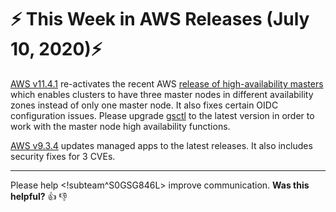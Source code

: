 # :zap: This Week in AWS Releases (July 10, 2020):zap:

[AWS v11.4.1](https://github.com/giantswarm/releases/tree/master/aws/v11.4.1) re-activates the recent AWS [release of high-availability masters](https://github.com/giantswarm/releases/tree/master/aws/v11.4.0) which enables clusters to have three master nodes in different availability zones instead of only one master node. It also fixes certain OIDC configuration issues.
Please upgrade [gsctl](https://docs.giantswarm.io/reference/gsctl/#install) to the latest version in order to work with the master node high availability functions.

[AWS v9.3.4](https://github.com/giantswarm/releases/tree/master/aws/v9.3.4) updates managed apps to the latest releases. It also includes security fixes for 3 CVEs.

---

Please help <!subteam^S0GSG846L> improve communication. **Was this helpful?** :thumbsup: :thumbsdown:
